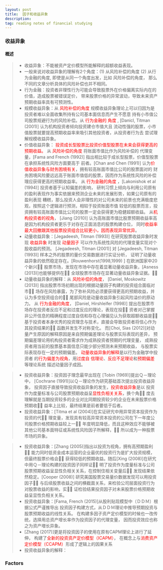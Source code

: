 ```yaml
---
layout: post 
title:  因子和收益异象
description:    
tag: reading notes of financial studying
---
```


### 收益异象

#### 概述

> * 收益异象：不能被资产定价模型所能解释的超额收益表现。
> * 一般来说对收益异象的理解有2个角度：(1) 从风险补偿的角度 (2) 从行为金融的角度, 
即使是从同一个角度出发，比如 风险补偿的角度， 那么不同的文章分析具体的风险补偿也并不相同。
> * 行为金融：投资者非理性行为可能会导致股票外在价格偏离实际内在的价值，造成股票被错误定价，
带来股票价格的异常波动，导致未来资产预期收益率具有可预测性。
> * 规模收益异象：从 <font color=red>风险补偿的角度 </font> 
规模收益异象理论上可以归因为是投资者难以全面收集所持有公司基本面信息而产生不愿意
持有小市值公司股票规避行为的风险补偿。从 <font color=red> 行为金融的
角度 </font>, [Danicl, Titman (2001)] 认为机构投资者倾向投资建仓市值大且
流动性强的股票，小市值股票就要提高预期收益率来吸引其他投资者，从投资者行为去
尝试理解规模收益异象。
> * 价值收益异象：<font color=red> 投资成长型股票比投资价值型股票在未来会获得更高的
预期收益。</font> 从 <font color=red> 风险补偿的角度  </font> 将账面市值比作为风险补偿的
代理变量，[Fama and French (1992)] 指出相比较于成长型股票，价值型股票在承担系统性风险方面要高于
前者。[Chan and Chen (1991)] 认为<font color=red>价值收益异象与财务困境有关</font>，拥有较高账面市值比公司的股票面对的
财务困境风险要远远高于账面市值低的股票，因而作为系统性风险的补偿理应获得更高的预期收益率。
从 <font color=red> 行为金融的角度 </font>，[Lakonishok et al (1994)] 投资者基于认知偏差的影响，
研判习惯上倾向与利用公司原有的盈利表现作为事实依据来预测企业未来的发展形势，如果公司原有的盈利表现
糟糕，那么投资人会非理性的对公司未来的前景也充满极度悲观，按照这个逻辑进行预测，相较于投资账面市值
较低的股票而言，投资拥有较高账面市值比公司的股票一定会获得更为稳健超额收益。
从<font color=red>机构投资者的视角</font>， [Jiang (2010)] 认为高账面市值比股票预期收益率高
是因为机构投资者更乐于对存在正面消息的股票构建仓位，
同时<font color=red>收益率最大回撤跟其他股票投资组合比较更小，因而表现异常优异</font>。
> * 动量收益异象：[Jegadeesh, Titman (1993)] 在研究股票收益异象时发现<font color=red> 收益异象 </font>
时发现 <font color=red> 动量因子 </font> 可以作为系统性风险的代理变量实现对个股收益的预测。
[Jegadeesh, Titman (2001)] 对 [Jegadeesh, Titman (1993)] 样本之外的股票的量价交易数据进行实证分析，
证明了动量收益异象的依然稳定存在。[Rouwenhorst(1998,1999) ] 在欧洲国家中20个新兴
股票市场，发现在市场中存在着显著动量收益异象，[Asness (2013)]也能够提供在
全球股票市场存在显著动量收益异象证据。
> * 动量收益异象的解释：从 <font color=red> 风险补偿的角度</font>，
[Daniel, Moskowitz (2013)] 指出股票市场初期出现的根据动量因子构建的投资组合面临对市
场存在风险暴露，为了弥补风险必须要获得更高的预期收益，并认为多空投资组合的
尾部风险是动量收益异象引起风险溢价的原动力。
从 <font color=red> 行为金融的角度</font>，
[Daniel, Hirshleifer (1998)] 提出在股票市场存在投资者反应不足和过度反应的理论，表现在投
资者对己掌握非公开信息的精确程度过度自信和存在心理偏见认为获取超额收益是
基于投资者本身优秀的投资理念与技术，直接会导致投资者将信心作为其投资结果的
函数并发生不对称变化。
而[Choi, Sias (2012)]对动量产生原因的解释原因是来自预期偏差理论与股票实际表现的差异，
预期偏差理论用机构投资者需求作为成熟投资者预期的代理变量，
成熟投资者用当前的股票基本面信息只能少部分预测未来预期收益，
与股票实际表现存在一定的预期偏差。 <font color=red>动量收益异象的解释</font>是以行为金融学中投资者
的<font color=red>行为偏差为视角</font>，用<font color=red>过度自
信理论</font>、<font color=red>反应不足理论</font>和<font color=red>预期偏差</font>等理论系统
描述动量因子成因。

> * 投资收益异象：投资因子理念最早出现在 [Tobin (1969)]提出Ｑ－理论中，
[Cochrane (1991)]以Ｑ－理论作为研究基础首次提出投资收益异象，
投资因子直接导致投资收益异象的发生，<font color=red>投资收益异象</font>是以
投资作为度量标准与公司股票预期收益呈<font color=red>显性负相关关系</font>，换个角
度去理解就是当期投资较多的企业对比同期投资较少的企业在未来股票价格预期收
益率上比较，最终结果是前者要低于后者。
> * 投资收益异象：[Titma et al (2004)]在实证研宄中用异常资本投资作为投资的代
理变量，发现具有较高异常资本投资的公司在下一年度公司股票价格预期收益较上一
年度明显降低，而且这种效应不能够被其他公司基本面特征或系统性风险因子所解释，
所以成为一种股票市场的异象。

> * 投资收益异象：[Zhang (2005)]指出以投资为视角，拥有高预期盈利
能力同时低资金成本运营的企业最优的投资行为是扩大投资规模，但最终股票价格会
获得较低的预期收益。随后[Xing (2008)]在研宄中用Ｑ－理论构建的投资因子同样证
明了投资作为度量标准与公司股票预期收益呈显性负相关关系，在控制住相关变量后
发现结果依然稳定。[Cooper (2008)] 研究美国股票交易量价数据发现可以用投资因子
与后续股票收益之间的横截面关系，来检验公司层面投资行为对股票收益的影响，实
证检验结果投资因子对未来股票价格预期收益呈显性负相关关系。
> * 投资收益异象：[Fama, French (2015)]从股利贴现模型中（ＤＤＭ）根据公式严谨推导出
投资因子构建方式，从ＤＤＭ理论中推导预期投资与股票预期收益的线性关系。
在构建多因子资产定价模型的时候也一改传统，选择用总资产增长率作为投资因子的代理变量，
因而投资效应也称之为资产増长异象。
> * [Zhang (2017)]更是将投资因子的使用在原有CAPM理论上进行了延伸，
构建了<font color=red>全新的投资资产定价模型（ICAPM）</font>，
在概念上与<font color=red>消费资产定价模型（CCAPM）</font>形成了逻辑上的因果关系
> * 投资收益异象的解释：


### Factors